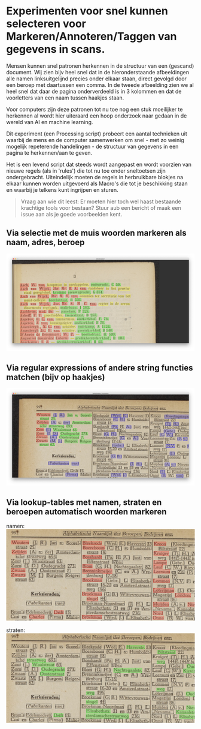 # Experimenten voor snel kunnen selecteren voor Markeren/Annoteren/Taggen van gegevens in scans.

Mensen kunnen snel patronen herkennen in de structuur van een (gescand) document. Wij zien bijv heel snel dat in de hieronderstaande afbeeldingen alle namen linksuitgelijnd precies onder elkaar staan, direct gevolgd door een beroep met daartussen een comma. In de tweede afbeelding zien we al heel snel dat daar de pagina onderverdeeld is in 3 kolommen en dat de voorletters van een naam tussen haakjes staan.

Voor computers zijn deze patronen tot nu toe nog een stuk moeilijker te herkennen al wordt hier uiteraard een hoop onderzoek naar gedaan in de wereld van AI en machine learning.

Dit experiment (een Processing script) probeert een aantal technieken uit waarbij de mens en de computer samenwerken om snel - met zo weinig mogelijk repeterende handelingen - de structuur van gegevens in een pagina te herkennen/aan te geven.

Het is een levend script dat steeds wordt aangepast en wordt voorzien van nieuwe regels (als in 'rules') die tot nu toe onder sneltoetsen zijn ondergebracht. Uiteindelijk moeten de regels in herbruikbare blokjes na elkaar kunnen worden uitgevoerd als Macro's die tot je beschikking staan en waarbij je telkens kunt ingrijpen en sturen.


> Vraag aan wie dit leest: Er moeten hier toch wel haast bestaande krachtige tools voor bestaan? Stuur aub een bericht of maak een issue aan als je goede voorbeelden kent.


## Via selectie met de muis woorden markeren als naam, adres, beroep
<img src="doc/blokken-selecteren-muis.jpg">

## Via regular expressions of andere string functies matchen (bijv op haakjes)
<img src="doc/tussenvoegsels-regex.jpg">

## Via lookup-tables met namen, straten en beroepen automatisch woorden markeren
namen:
<img src="doc/namen-lookup.jpg">

straten:
<img src="doc/adressen-lookup.jpg">



